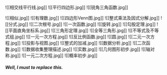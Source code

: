 ![[相交线平行线.jpg]]
![[平行四边形.jpg]]
![[锐角三角函数.jpg]]

![[相似.jpg]]
![[有理数.jpg]]
![[四边形Venn图.jpg]]
![[整式乘法及因式分解.jpg]]
![[分式.jpg]]
![[二次根号.jpg]]
![[一次函数.jpg]]
![[旋转.jpg]]
![[勾股定理.jpg]]
![[平面直角坐标系.jpg]]
![[三角形定理.jpg]]
![[全等三角形.jpg]]
![[不等式及不等式组.jpg]]
![[一元一次方程.jpg]]
![[反比例函数.jpg]]
![[圆.jpg]]
![[二元一次方程.jpg]]
![[投影与视图.jpg]]
![[整式的加减.jpg]]
![[数据分析.jpg]]
![[二次函数.jpg]]
![[数据收集整理描述.jpg]]
![[实数.jpg]]
![[几何图形初步.jpg]]
![[轴对称.jpg]]
![[一元二次方程.jpg]]
![[概率初步.jpg]]

##### Well, I must to replace this.
